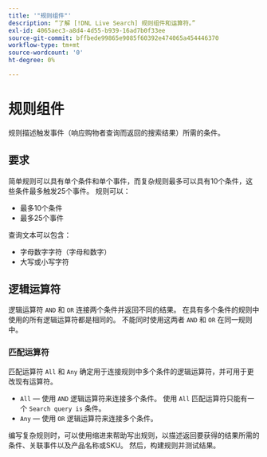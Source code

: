 ```yaml
---
title: '"规则组件"'
description: “了解 [!DNL Live Search] 规则组件和运算符。”
exl-id: 4065aec3-a8d4-4d55-b939-16ad7b0f33ee
source-git-commit: bffbede99865e9085f60392e474065a454446370
workflow-type: tm+mt
source-wordcount: '0'
ht-degree: 0%

---
```


# 规则组件

规则描述触发事件（响应购物者查询而返回的搜索结果）所需的条件。

## 要求

简单规则可以具有单个条件和单个事件，而复杂规则最多可以具有10个条件，这些条件最多触发25个事件。
规则可以：

* 最多10个条件
* 最多25个事件

查询文本可以包含：

* 字母数字字符（字母和数字）
* 大写或小写字符

## 逻辑运算符

逻辑运算符 `AND` 和 `OR` 连接两个条件并返回不同的结果。 在具有多个条件的规则中使用的所有逻辑运算符都是相同的。 不能同时使用这两者 `AND` 和 `OR` 在同一规则中。

### 匹配运算符

匹配运算符 `All` 和 `Any` 确定用于连接规则中多个条件的逻辑运算符，并可用于更改现有运算符。

* `All`  — 使用 `AND` 逻辑运算符来连接多个条件。 使用 `All` 匹配运算符只能有一个 `Search query is` 条件。
* `Any`  — 使用 `OR` 逻辑运算符来连接多个条件。

编写复杂规则时，可以使用缩进来帮助写出规则，以描述返回要获得的结果所需的条件、关联事件以及产品名称或SKU。 然后，构建规则并测试结果。
